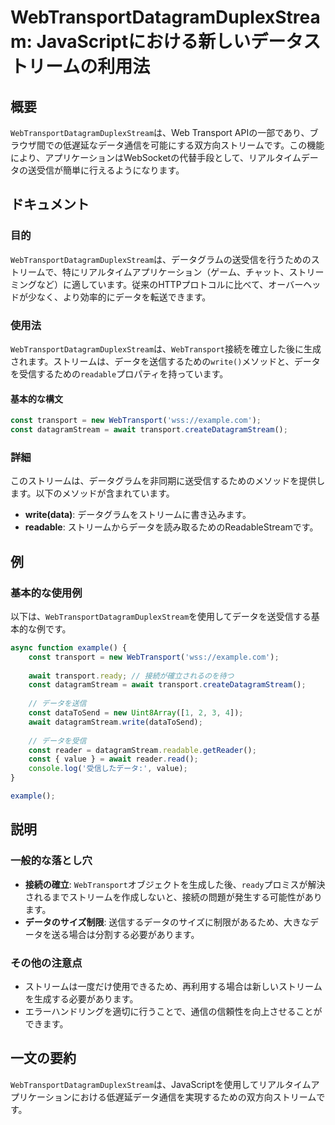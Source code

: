<!--
Meta Description: # WebTransportDatagramDuplexStream: JavaScriptにおける新しいデータストリームの利用法 ## 概要 `WebTransportDatagramDuplexStream`は、Web Transport APIの一部であり、ブラウザ間での低遅延なデータ通信を可...
Meta Keywords: const, webtransportdatagramduplexstream, transport, await, webtransport
-->

# WebTransportDatagramDuplexStream: JavaScriptにおける新しいデータストリームの利用法

## 概要
`WebTransportDatagramDuplexStream`は、Web Transport APIの一部であり、ブラウザ間での低遅延なデータ通信を可能にする双方向ストリームです。この機能により、アプリケーションはWebSocketの代替手段として、リアルタイムデータの送受信が簡単に行えるようになります。

## ドキュメント
### 目的
`WebTransportDatagramDuplexStream`は、データグラムの送受信を行うためのストリームで、特にリアルタイムアプリケーション（ゲーム、チャット、ストリーミングなど）に適しています。従来のHTTPプロトコルに比べて、オーバーヘッドが少なく、より効率的にデータを転送できます。

### 使用法
`WebTransportDatagramDuplexStream`は、`WebTransport`接続を確立した後に生成されます。ストリームは、データを送信するための`write()`メソッドと、データを受信するための`readable`プロパティを持っています。

#### 基本的な構文
```javascript
const transport = new WebTransport('wss://example.com');
const datagramStream = await transport.createDatagramStream();
```

### 詳細
このストリームは、データグラムを非同期に送受信するためのメソッドを提供します。以下のメソッドが含まれています。

- **write(data)**: データグラムをストリームに書き込みます。
- **readable**: ストリームからデータを読み取るためのReadableStreamです。

## 例
### 基本的な使用例
以下は、`WebTransportDatagramDuplexStream`を使用してデータを送受信する基本的な例です。

```javascript
async function example() {
    const transport = new WebTransport('wss://example.com');
    
    await transport.ready; // 接続が確立されるのを待つ
    const datagramStream = await transport.createDatagramStream();
    
    // データを送信
    const dataToSend = new Uint8Array([1, 2, 3, 4]);
    await datagramStream.write(dataToSend);
    
    // データを受信
    const reader = datagramStream.readable.getReader();
    const { value } = await reader.read();
    console.log('受信したデータ:', value);
}

example();
```

## 説明
### 一般的な落とし穴
- **接続の確立**: `WebTransport`オブジェクトを生成した後、`ready`プロミスが解決されるまでストリームを作成しないと、接続の問題が発生する可能性があります。
- **データのサイズ制限**: 送信するデータのサイズに制限があるため、大きなデータを送る場合は分割する必要があります。

### その他の注意点
- ストリームは一度だけ使用できるため、再利用する場合は新しいストリームを生成する必要があります。
- エラーハンドリングを適切に行うことで、通信の信頼性を向上させることができます。

## 一文の要約
`WebTransportDatagramDuplexStream`は、JavaScriptを使用してリアルタイムアプリケーションにおける低遅延データ通信を実現するための双方向ストリームです。